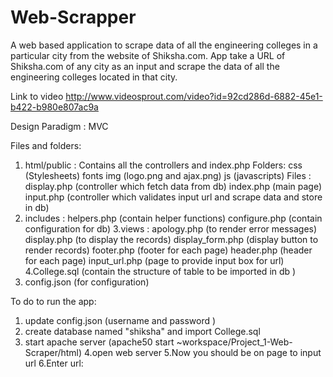 # Web-Scrapper
A web based application to scrape data of all the engineering colleges in a particular city from the website of Shiksha.com. App  take a URL of Shiksha.com of any city as an input and scrape the data of all the engineering colleges located in that city. 

Link to video 
   http://www.videosprout.com/video?id=92cd286d-6882-45e1-b422-b980e807ac9a

Design Paradigm : MVC

Files and folders:
  1. html/public : Contains all the controllers and index.php
        Folders: css (Stylesheets)
                 fonts 
                 img (logo.png and ajax.png)
                 js (javascripts)
        Files : display.php (controller which fetch data from db)
                index.php (main page)
                input.php (controller which validates input url and scrape data and store in db)
  2. includes :
       helpers.php (contain helper functions)
       configure.php (contain configuration for db)
  3.views : apology.php (to render error messages)
            display.php (to display the records)
            display_form.php (display button to render records)
            footer.php (footer for each page)
            header.php (header for each page)
            input_url.php (page to provide input box for url)
  4.College.sql (contain the structure of table to be imported in db )
  5. config.json (for configuration)


To do to run the app:
 1. update config.json (username and password ) 
 2. create database named "shiksha" and import College.sql
 3. start apache server 
   (apache50 start ~workspace/Project_1-Web-Scraper/html)
 4.open web server 
 5.Now you should be on page to input url 
 6.Enter url: 
   